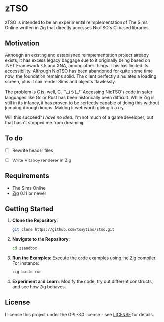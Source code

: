 # zTSO

zTSO is intended to be an experimental reimplementation of The Sims Online written in Zig that directly accesses NioTSO's C-based libraries.

## Motivation

Although an existing and established reimplementation project already exists, it has excess legacy baggage due to it originally being based on .NET Framework 3.5 and XNA, among other things. This has limited its accessibility. Although NioTSO has been abandoned for quite some time now, the foundation remains solid. The client perfectly simulates a loading screen, plus it can render Sims and objects flawlessly.

The problem is C is, well, C. ¯\\\_(ツ)\_/¯ Accessing NioTSO's code in safer languages like Go or Rust has been historically been difficult. While Zig is still in its infancy, it has proven to be perfectly capable of doing this without jumping through hoops. Making it well worth giving it a try.

Will this succeed? *I have no idea*. I'm not much of a game developer, but that hasn't stopped me from dreaming.

## To do

- [ ] Rewrite header files

- [ ] Write Vitaboy renderer in Zig

## Requirements

- The Sims Online
- [Zig](https://ziglang.org/) 0.11 or newer

## Getting Started

1. **Clone the Repository**:

   ```bash
   git clone https://github.com/tonytins/ztso.git
   ```

2. **Navigate to the Repository**:

   ```bash
   cd zsandbox
   ```

3. **Run the Examples**: Execute the code examples using the Zig compiler. For instance:

   ```bash
   zig build run
   ```

4. **Experiment and Learn**: Modify the code, try out different constructs, and see how Zig behaves.

## License

I license this project under the GPL-3.0 license - see [LICENSE](LICENSE) for details.